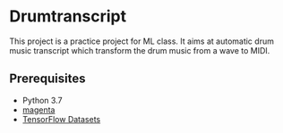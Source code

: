 # Drumtranscript
This project is a practice project for ML class. It aims at automatic drum music transcript which transform the drum music from a wave to MIDI. 

## Prerequisites
* Python 3.7
* [magenta](https://github.com/tensorflow/magenta)
* [TensorFlow Datasets](https://www.tensorflow.org/datasets)
